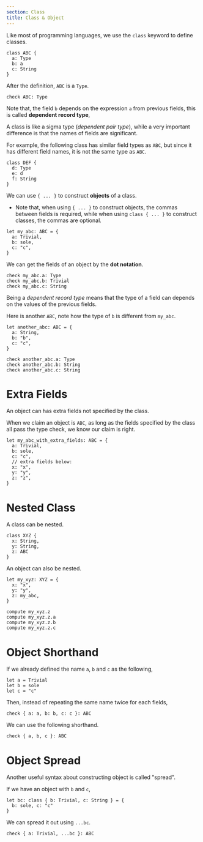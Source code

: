 ```yaml
---
section: Class
title: Class & Object
---
```


Like most of programming languages,
we use the `class` keyword to define classes.

```cicada
class ABC {
  a: Type
  b: a
  c: String
}
```

After the definition, `ABC` is a `Type`.

```cicada
check ABC: Type
```

Note that, the field `b` depends on the expression `a` from previous fields,
this is called **dependent record type**,

A class is like a sigma type (_dependent pair type_),
while a very important difference is that the names of fields are significant.

For example, the following class has similar field types as `ABC`,
but since it has different field names, it is not the same type as `ABC`.

```cicada
class DEF {
  d: Type
  e: d
  f: String
}
```

We can use `{ ... }` to construct **objects** of a class.

- Note that, when using `{ ... }` to construct objects, the commas between fields is required,
  while when using `class { ... }` to construct classes, the commas are optional.

```cicada
let my_abc: ABC = {
  a: Trivial,
  b: sole,
  c: "c",
}
```

We can get the fields of an object by the **dot notation**.

```cicada
check my_abc.a: Type
check my_abc.b: Trivial
check my_abc.c: String
```

Being a _dependent record type_ means that
the type of a field can depends on
the values of the previous fields.

Here is another `ABC`, note how the type of `b` is different from `my_abc`.

```cicada
let another_abc: ABC = {
  a: String,
  b: "b",
  c: "c",
}

check another_abc.a: Type
check another_abc.b: String
check another_abc.c: String
```

# Extra Fields

An object can has extra fields not specified by the class.

When we claim an object is `ABC`,
as long as the fields specified by the class all pass the type check,
we know our claim is right.

```cicada
let my_abc_with_extra_fields: ABC = {
  a: Trivial,
  b: sole,
  c: "c",
  // extra fields below:
  x: "x",
  y: "y",
  z: "z",
}
```

# Nested Class

A class can be nested.

```cicada
class XYZ {
  x: String,
  y: String,
  z: ABC
}
```

An object can also be nested.

```cicada
let my_xyz: XYZ = {
  x: "x",
  y: "y",
  z: my_abc,
}

compute my_xyz.z
compute my_xyz.z.a
compute my_xyz.z.b
compute my_xyz.z.c
```

# Object Shorthand

If we already defined the name `a`, `b` and `c` as the following,

```cicada
let a = Trivial
let b = sole
let c = "c"
```

Then, instead of repeating the same name twice for each fields,

```cicada
check { a: a, b: b, c: c }: ABC
```

We can use the following shorthand.

```cicada
check { a, b, c }: ABC
```

# Object Spread

Another useful syntax about constructing object is called "spread".

If we have an object with `b` and `c`,

```cicada
let bc: class { b: Trivial, c: String } = {
  b: sole, c: "c"
}
```

We can spread it out using `...bc`.

```cicada
check { a: Trivial, ...bc }: ABC
```
